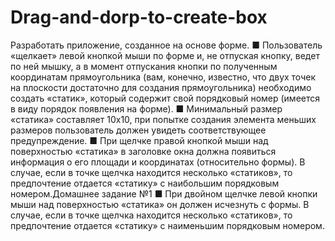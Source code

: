 # Drag-and-dorp-to-create-box
Разработать приложение, созданное на основе форме. ■ Пользователь «щелкает» левой кнопкой мыши по форме и, не отпуская кнопку, ведет по ней мышку, а в момент отпускания кнопки по полученным координатам прямоугольника (вам, конечно, известно, что двух точек на плоскости достаточно для создания прямоугольника) необходимо создать «статик», который содержит свой порядковый номер (имеется в виду порядок появления на форме). ■ Минимальный размер «статика» составляет 10х10, при попытке создания элемента меньших размеров пользователь должен увидеть соответствующее предупреждение. ■ При щелчке правой кнопкой мыши над поверхностью «статика» в заголовке окна должна появиться информация о его площади и координатах (относительно формы). В случае, если в точке щелчка находится несколько «статиков», то предпочтение отдается «статику» с наибольшим порядковым номером.Домашнее задание №1 ■ При двойном щелчке левой кнопки мыши над поверхностью «статика» он должен исчезнуть с формы. В случае, если в точке щелчка находится несколько «статиков», то предпочтение отдается «статику» с наименьшим порядковым номером. 
